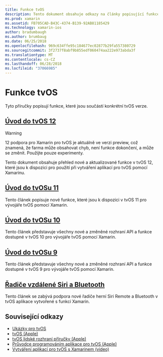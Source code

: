 ```yaml
---
title: Funkce tvOS
description: Tento dokument obsahuje odkazy na články popisující funkce obsažené v různých verzích tvOS. Taky obsahuje odkazy na dokument, který popisuje řadiče vzdálené Siri a Bluetooth.
ms.prod: xamarin
ms.assetid: FB705CAD-B43C-4374-B139-92AB81185429
ms.technology: xamarin-ios
author: bradumbaugh
ms.author: brumbaug
ms.date: 06/25/2018
ms.openlocfilehash: 969c634ffe95c184677ec02877b29fa557380729
ms.sourcegitcommit: 3f2737f8abf9b855edf060474aa222e973abda3f
ms.translationtype: MT
ms.contentlocale: cs-CZ
ms.lasthandoff: 06/28/2018
ms.locfileid: "37066985"
---
```

# <a name="tvos-platform-features"></a>Funkce tvOS

Tyto příručky popisují funkce, které jsou součástí konkrétní tvOS verze.

## <a name="introduction-to-tvos-12iostvosplatformintroduction-to-tvos12indexmd"></a>[Úvod do tvOS 12](~/ios/tvos/platform/introduction-to-tvos12/index.md)

> [!WARNING]
> 12 podpora pro Xamarin pro tvOS je aktuálně ve verzi preview, což znamená, že farma může obsahovat chyb, není funkce dokončení, a může se změnit.
> Použijte pouze experimenty.

Tento dokument obsahuje přehled nové a aktualizované funkce v tvOS 12, které jsou k dispozici pro použití při vytváření aplikací pro tvOS pomocí Xamarinu.

## <a name="introduction-to-tvos-11iostvosplatformintroduction-to-tvos11md"></a>[Úvod do tvOSu 11](~/ios/tvos/platform/introduction-to-tvos11.md)

Tento článek popisuje nové funkce, které jsou k dispozici v tvOS 11 pro vývojáře tvOS pomocí Xamarin.

## <a name="introduction-to-tvos-10iostvosplatformintroduction-to-tvos10indexmd"></a>[Úvod do tvOSu 10](~/ios/tvos/platform/introduction-to-tvos10/index.md)

Tento článek představuje všechny nové a změněné rozhraní API a funkce dostupné v tvOS 10 pro vývojáře tvOS pomocí Xamarin.

## <a name="introduction-to-tvos-9iostvosplatformtvos9md"></a>[Úvod do tvOSu 9](~/ios/tvos/platform/tvos9.md)

Tento článek představuje všechny nové a změněné rozhraní API a funkce dostupné v tvOS 9 pro vývojáře tvOS pomocí Xamarin.

## <a name="siri-remote-and-bluetooth-controllersiostvosplatformremote-bluetoothmd"></a>[Řadiče vzdálené Siri a Bluetooth](~/ios/tvos/platform/remote-bluetooth.md)

Tento článek se zabývá podpora nové řadiče herní Siri Remote a Bluetooth v tvOS aplikace vytvořené s funkcí Xamarin.

## <a name="related-links"></a>Související odkazy

- [Ukázky pro tvOS](https://developer.xamarin.com/samples/tvos/all/)
- [tvOS (Apple)](https://developer.apple.com/tvos/)
- [tvOS lidské rozhraní příručky (Apple)](https://developer.apple.com/tvos/human-interface-guidelines/)
- [Průvodce programováním aplikace pro tvOS (Apple)](https://developer.apple.com/library/prerelease/tvos/documentation/General/Conceptual/AppleTV_PG/)
- [Vytváření aplikací pro tvOS s Xamarinem (video)](https://university.xamarin.com/lightninglectures/tvos-with-xamarin)
